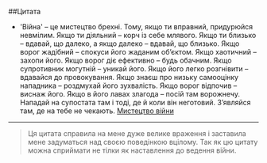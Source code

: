 ##Цитата
 	
* 'Війна' – це мистецтво брехні. Тому, якщо ти вправний, придурюйся невмілим. Якщо ти діяльний – корч із себе млявого. Якщо ти близько – вдавай, що далеко, а якщо далеко – вдавай, що близько. Якщо ворог жадібний – спокуси його жаданим об’єктом. Якщо хаотичний – захопи його. Якщо ворог діє ефективно – будь обачним. Якщо супротивник могутній – уникай його. Якщо його легко розгнівити – вдавайся до провокування. Якщо знаєш про низьку самооцінку нападника – роздмухай його зухвалість. Якщо ворог відпочив – виснаж його. Якщо в його лавах злагода – посій там ворожнечу. Нападай на супостата там і тоді, де й коли він неготовий. З’являйся там, де на тебе не чекають. [Мистецтво війни](http://starylev.com.ua/mystectvo-viyny)
---
> Ця цитата справила на мене дуже велике враження і заставила мене задуматься над своєю поведінкою вцілому. Так як цю цитату можна сприймати не тілки як наставлення до ведення війни.